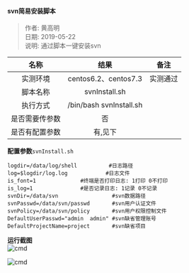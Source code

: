 #### svn简易安装脚本
    
>作者: 黄高明      
>日期: 2019-05-22    
>说明: 通过脚本一键安装svn    

| 名称      |     结果 |   备注   |
| :------: | :------:| :------: |
| 实测环境    |   centos6.2、centos7.3 |  实测通过  |
| 脚本名称    |   svnInstall.sh  |    |
| 执行方式    |   /bin/bash svnInstall.sh  |    |
| 是否需要传参数    |   否  |    |
| 是否有配置参数    |   有,见下  |    |

**配置参数**`svnInstall.sh`      
```
logdir=/data/log/shell          #日志路径
log=$logdir/log.log            #日志文件
is_font=1              #终端是否打印日志: 1打印 0不打印
is_log=1               #是否记录日志: 1记录 0不记录
svnDir=/data/svn                 #svn数据路径
svnPasswd=/data/svn/passwd       #svn用户认证文件
svnPolicy=/data/svn/policy       #svn用户权限控制文件
DefaultUserPasswd="admin  admin" #svn缺省管理账号
DefaultProjectName=project       #svn缺省项目
```

**运行截图**        
![cmd](https://gitee.com/lookingdreamer/SPPPOTools/raw/master/centos/svn/images/cmd.png)

![cmd](https://gitee.com/lookingdreamer/SPPPOTools/raw/master/centos/svn/images/web.png)


